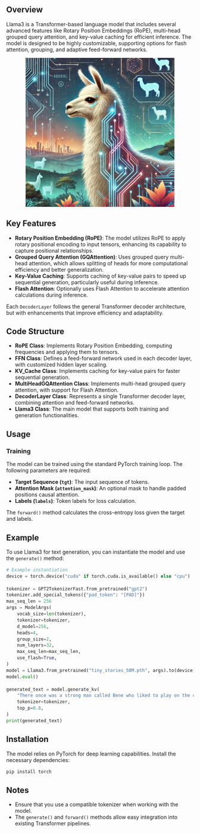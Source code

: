 
## Overview
Llama3 is a Transformer-based language model that includes several advanced features like Rotary Position Embeddings (RoPE), multi-head grouped query attention, and key-value caching for efficient inference. The model is designed to be highly customizable, supporting options for flash attention, grouping, and adaptive feed-forward networks.

<p align="center">
  <img src="assets/llama3.webp" width="400" height="400" alt="Cute Llama">
</p>

## Key Features
- **Rotary Position Embedding (RoPE)**: The model utilizes RoPE to apply rotary positional encoding to input tensors, enhancing its capability to capture positional relationships.
- **Grouped Query Attention (GQAttention)**: Uses grouped query multi-head attention, which allows splitting of heads for more computational efficiency and better generalization.
- **Key-Value Caching**: Supports caching of key-value pairs to speed up sequential generation, particularly useful during inference.
- **Flash Attention**: Optionally uses Flash Attention to accelerate attention calculations during inference.

Each `DecoderLayer` follows the general Transformer decoder architecture, but with enhancements that improve efficiency and adaptability.

## Code Structure
- **RoPE Class**: Implements Rotary Position Embedding, computing frequencies and applying them to tensors.
- **FFN Class**: Defines a feed-forward network used in each decoder layer, with customized hidden layer scaling.
- **KV_Cache Class**: Implements caching for key-value pairs for faster sequential generation.
- **MultiHeadGQAttention Class**: Implements multi-head grouped query attention, with support for Flash Attention.
- **DecoderLayer Class**: Represents a single Transformer decoder layer, combining attention and feed-forward networks.
- **Llama3 Class**: The main model that supports both training and generation functionalities.

## Usage
### Training
The model can be trained using the standard PyTorch training loop. The following parameters are required:
- **Target Sequence (`tgt`)**: The input sequence of tokens.
- **Attention Mask (`attention_mask`)**: An optional mask to handle padded positions causal attention.
- **Labels (`labels`)**: Token labels for loss calculation.

The `forward()` method calculates the cross-entropy loss given the target and labels.

## Example
To use Llama3 for text generation, you can instantiate the model and use the `generate()` method:

```python
# Example instantiation
device = torch.device("cuda" if torch.cuda.is_available() else "cpu")

tokenizer = GPT2TokenizerFast.from_pretrained("gpt2")
tokenizer.add_special_tokens({"pad_token": "[PAD]"})
max_seq_len = 256
args = ModelArgs(
    vocab_size=len(tokenizer),
    tokenizer=tokenizer,
    d_model=256,
    heads=4,
    group_size=2,
    num_layers=32,
    max_seq_len=max_seq_len,
    use_flash=True,
)
model = Llama3.from_pretrained("tiny_stories_50M.pth", args).to(device)
model.eval()

generated_text = model.generate_kv(
    "There once was a strong man called Bene who liked to play on the computer.",
    tokenizer=tokenizer,
    top_p=0.8,
)
print(generated_text)
```

## Installation
The model relies on PyTorch for deep learning capabilities. Install the necessary dependencies:
```sh
pip install torch
```

## Notes
- Ensure that you use a compatible tokenizer when working with the model.
- The `generate()` and `forward()` methods allow easy integration into existing Transformer pipelines.

